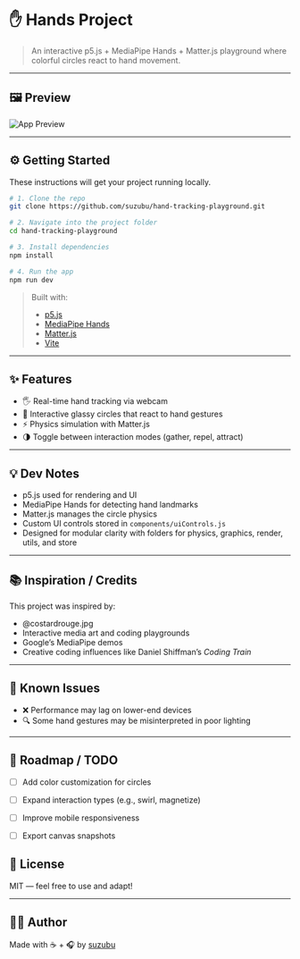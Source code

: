 # ✋ Hands Project

> An interactive p5.js + MediaPipe Hands + Matter.js playground where colorful circles react to hand movement.

---

## 🖼 Preview

![App Preview](media/hands-preview.gif)

---

## ⚙️ Getting Started

These instructions will get your project running locally.

```bash
# 1. Clone the repo
git clone https://github.com/suzubu/hand-tracking-playground.git

# 2. Navigate into the project folder
cd hand-tracking-playground

# 3. Install dependencies
npm install

# 4. Run the app
npm run dev
```

> Built with:  
> - [p5.js](https://p5js.org/)  
> - [MediaPipe Hands](https://developers.google.com/mediapipe/solutions/vision/hand_landmarker)  
> - [Matter.js](https://brm.io/matter-js/)  
> - [Vite](https://vitejs.dev/)

---

## ✨ Features

- 🖐️ Real-time hand tracking via webcam  
- 🎨 Interactive glassy circles that react to hand gestures  
- ⚡ Physics simulation with Matter.js  
- 🌗 Toggle between interaction modes (gather, repel, attract)  

---

## 💡 Dev Notes

- p5.js used for rendering and UI  
- MediaPipe Hands for detecting hand landmarks  
- Matter.js manages the circle physics  
- Custom UI controls stored in `components/uiControls.js`  
- Designed for modular clarity with folders for physics, graphics, render, utils, and store  

---

## 📚 Inspiration / Credits

This project was inspired by:  
- @costardrouge.jpg
- Interactive media art and coding playgrounds  
- Google’s MediaPipe demos  
- Creative coding influences like Daniel Shiffman’s *Coding Train*  

---

## 🧪 Known Issues

- ❌ Performance may lag on lower-end devices  
- 🔍 Some hand gestures may be misinterpreted in poor lighting  

---

## 🔭 Roadmap / TODO

- [ ] Add color customization for circles  
- [ ] Expand interaction types (e.g., swirl, magnetize)  
- [ ] Improve mobile responsiveness  
- [ ] Export canvas snapshots  


## 📜 License

MIT — feel free to use and adapt!

---

## 🙋‍♀️ Author

Made with ☕ + 🎧 by [suzubu](https://github.com/suzubu)  
